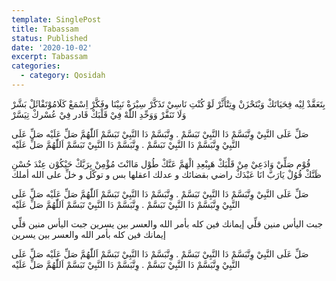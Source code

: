 ```yaml
---
template: SinglePost
title: Tabassam
status: Published
date: '2020-10-02'
excerpt: Tabassam
categories:
  - category: Qosidah
---
```


بِتَعَقَّدْ لِيْه فِحَيَاتَكْ
وَبْتَحْزَنْ وِتِتْأَثَّرْ
لَوْ كُنْتِ نَاسِيْ تَذَكَّرْ
سِيْرَةْ نَبِيْنَا وفَكَّرْ
اِسْمَعْ كَلَامُوْتَفْائَلْ
بَشَّرْ وَلَا تَنَفَّرْ
وَوَحِّدِ اللّٰهْ فِيْ قَلْبَكْ
قَادر فِيْ عُسْركْ تِيَسَّرْ

صَلِّ عَلَى النَّبِيْ وِتَّبَسَّمْ
دَا النَّبِيْ تَبَسَّمْ . وِتَّبَسَّمْ
دَا النَّبِيْ تَبَسَّمْ
اَللّٰهُمَّ صَلِّ عَلَيْه
صَلِّ عَلَى النَّبِيْ وِتَّبَسَّمْ
دَا النَّبِيْ تَبَسَّمْ . وِتَّبَسَّمْ
دَا النَّبِيْ تَبَسَّمْ
اَللّٰهُمَّ صَلِّ عَلَيْه

قُوْم صَلِّيْ وَادَعِيْ مِنْ قَلْبَكْ
هَيِبْعِدِ الْهَمَّ عَنَّكْ
طُوْل مَاانْتَ مُؤْمِنْ بِرَبَّكْ
حَيْكُوْن عِنْدَ حُسْنِ ظَنَّكْ
قُوُلْ يَارَبَّ انَا عَبْدَكْ
راضي بقضائك و عدلك
اعقلها بس و توكّل
و خلِّ على الله أملك

صَلِّ عَلَى النَّبِيْ وِتَّبَسَّمْ
دَا النَّبِيْ تَبَسَّمْ . وِتَّبَسَّمْ
دَا النَّبِيْ تَبَسَّمْ
اَللّٰهُمَّ صَلِّ عَلَيْه
صَلِّ عَلَى النَّبِيْ وِتَّبَسَّمْ
دَا النَّبِيْ تَبَسَّمْ . وِتَّبَسَّمْ
دَا النَّبِيْ تَبَسَّمْ
اَللّٰهُمَّ صَلِّ عَلَيْه

جبت اليأس منين
قلِّي إيمانك فين
كله بأمر الله
والعسر بين يسرين
جبت اليأس منين
قلِّي إيمانك فين
كله بأمر الله
والعسر بين يسرين

صَلِّ عَلَى النَّبِيْ وِتَّبَسَّمْ
دَا النَّبِيْ تَبَسَّمْ . وِتَّبَسَّمْ
دَا النَّبِيْ تَبَسَّمْ
اَللّٰهُمَّ صَلِّ عَلَيْه
صَلِّ عَلَى النَّبِيْ وِتَّبَسَّمْ
دَا النَّبِيْ تَبَسَّمْ . وِتَّبَسَّمْ
دَا النَّبِيْ تَبَسَّمْ
اَللّٰهُمَّ صَلِّ عَلَيْه
